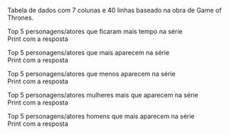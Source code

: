 Tabela de dados com 7 colunas e 40 linhas baseado na obra de Game of Thrones.


<bold> Top 5 personagens/atores que ficaram mais tempo na série </bold><br/>
Print com a resposta

<bold> Top 5 personagens/atores que mais aparecem na série </bold><br/>
Print com a resposta

<bold> Top 5 personagens/atores que menos aparecem na série </bold><br/>
Print com a resposta

<bold> Top 5 personagens/atores mulheres mais que aparecem na série </bold><br/>
Print com a resposta

<bold> Top 5 personagens/atores homens que mais aparecem na série </bold><br/>
Print com a resposta
